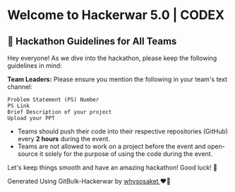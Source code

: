 # Welcome to Hackerwar 5.0 | CODEX

## 📢 Hackathon Guidelines for All Teams

Hey everyone! As we dive into the hackathon, please keep the following guidelines in mind:

<b>Team Leaders:</b> Please ensure you mention the following in your team's text channel:
```
Problem Statement (PS) Number
PS Link
Brief Description of your project
Upload your PPT
```
<ul>
<li>
  Teams should push their code into their respective repositories (GitHub) every <b>2 hours</b> during the event.
</li>
<li>
   Teams are not allowed to work on a project before the event and open-source it solely for the purpose of using the code during the event.
</li>
</ul>

Let's keep things smooth and have an amazing hackathon! Good luck! 🚀

Generated Using GitBulk-Hackerwar by 
<a href="https://www.github.com/whysosaket">
whysosaket
</a>
 ❤💫 